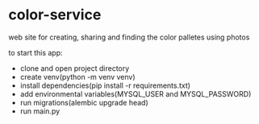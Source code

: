# color-service
web site for creating, sharing and finding the color palletes using photos

to start this app:
  - clone and open project directory
  - create venv(python -m venv venv)
  - install dependencies(pip install -r requirements.txt)
  - add environmental variables(MYSQL_USER and MYSQL_PASSWORD)
  - run migrations(alembic upgrade head)
  - run main.py
